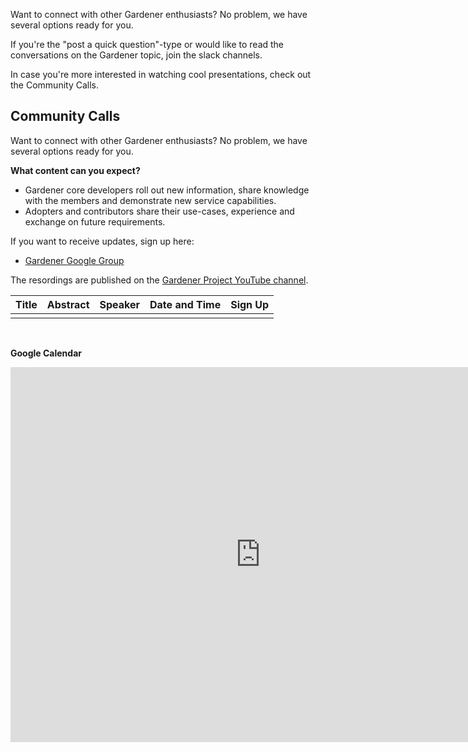 Want to connect with other Gardener enthusiasts? No problem, we have several options ready for you.

If you're the "post a quick question"-type or would like to read the conversations on the Gardener topic, join the slack channels.

In case you're more interested in watching cool presentations, check out the Community Calls.


## Community Calls
Want to connect with other Gardener enthusiasts? No problem, we have several options ready for you.

**What content can you expect?**
- Gardener core developers roll out new information, share knowledge with the members and demonstrate new service capabilities.
- Adopters and contributors share their use-cases, experience and exchange on future requirements.

If you want to receive updates, sign up here:
- [Gardener Google Group](https://groups.google.com/g/gardener)

The resordings are published on the [Gardener Project YouTube channel](https://www.youtube.com/channel/UCwUhwKFREV8Su0gwAJQX7tw).

| Title | Abstract | Speaker | Date and Time | Sign Up |
| ----- | -------- | ------- | ------------- | ------- |
|       |          |         |               |         |
<br>

**Google Calendar**
<iframe src="https://calendar.google.com/calendar/embed?src=gardener.cloud.community%40gmail.com&ctz=Europe%2FBerlin" style="border: 0" width="800" height="600" frameborder="0" scrolling="no"></iframe>

